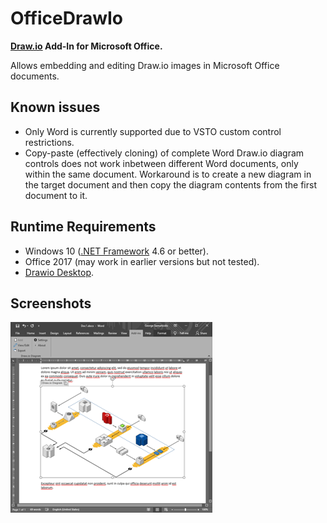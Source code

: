 # OfficeDrawIo
**[Draw.io](https://about.draw.io/) Add-In for Microsoft Office.**

Allows embedding and editing Draw.io images in Microsoft Office documents.

Known issues
------------
- Only Word is currently supported due to VSTO custom control restrictions.
- Copy-paste (effectively cloning) of complete Word Draw.io diagram controls does not work inbetween different Word documents, only within the same document. Workaround is to create a new diagram in the target document and then copy the diagram contents from the first document to it.

Runtime Requirements
--------------------
- Windows 10 ([.NET Framework](https://dotnet.microsoft.com/download/dotnet-framework) 4.6 or better).
- Office 2017 (may work in earlier versions but not tested).
- [Drawio Desktop](https://about.draw.io/integrations/).

Screenshots
-----------
[![raspikey-diagram](screen1_tn.png)](screen1.png)

